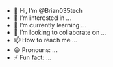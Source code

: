 - 👋 Hi, I’m @Brian035tech
- 👀 I’m interested in ...
- 🌱 I’m currently learning ...
- 💞️ I’m looking to collaborate on ...
- 📫 How to reach me ...
- 😄 Pronouns: ...
- ⚡ Fun fact: ...

<!---
Brian035tech/Brian035tech is a ✨ special ✨ repository because its `README.md` (this file) appears on your GitHub profile.
You can click the Preview link to take a look at your changes.
--->

